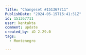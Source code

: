 ```yaml
---
Title: "Changeset #151367711"
PublishDate: "2024-05-15T15:41:51Z"
id: 151367711
user: kentakta
comment: update
created_by: iD 2.29.0
tags:
  - Montenegro

---
```

